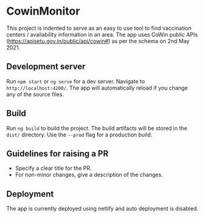 # CowinMonitor

This project is indented to serve as an easy to use tool to find vaccination centers / availability information in an area. 
The app uses CoWin public APIs (https://apisetu.gov.in/public/api/cowin#) as per the schema on 2nd May 2021.

## Development server

Run `npm start` or  `ng serve` for a dev server. Navigate to `http://localhost:4200/`. The app will automatically reload if you change any of the source files.

## Build

Run `ng build` to build the project. The build artifacts will be stored in the `dist/` directory. Use the `--prod` flag for a production build.

## Guidelines for raising a PR

* Specify a clear title for the PR.
* For non-minor changes, give a description of the changes.

## Deployment

The app is currently deployed using netlify and auto deployment is disabled. 
